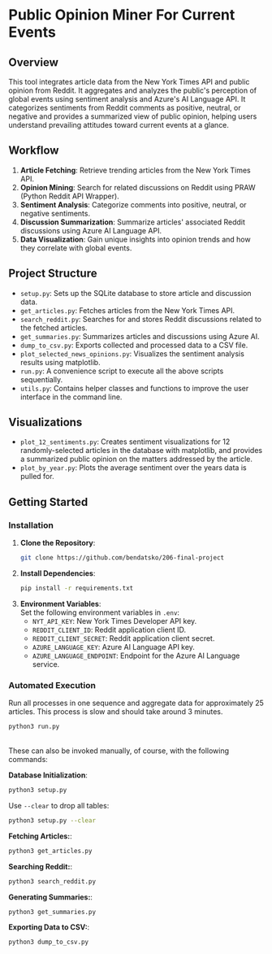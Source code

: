 # Public Opinion Miner For Current Events

## Overview
This tool integrates article data from the New York Times API and public opinion from Reddit. It aggregates and analyzes the public's perception of global events using sentiment analysis and Azure's AI Language API. It categorizes sentiments from Reddit comments as positive, neutral, or negative and provides a summarized view of public opinion, helping users understand prevailing attitudes toward current events at a glance.

## Workflow
1. **Article Fetching**: Retrieve trending articles from the New York Times API.
2. **Opinion Mining**: Search for related discussions on Reddit using PRAW (Python Reddit API Wrapper).
3. **Sentiment Analysis**: Categorize comments into positive, neutral, or negative sentiments.
4. **Discussion Summarization**: Summarize articles' associated Reddit discussions using Azure AI Language API.
5. **Data Visualization**: Gain unique insights into opinion trends and how they correlate with global events.

## Project Structure
- `setup.py`: Sets up the SQLite database to store article and discussion data.
- `get_articles.py`: Fetches articles from the New York Times API.
- `search_reddit.py`: Searches for and stores Reddit discussions related to the fetched articles.
- `get_summaries.py`: Summarizes articles and discussions using Azure AI.
- `dump_to_csv.py`: Exports collected and processed data to a CSV file.
- `plot_selected_news_opinions.py`: Visualizes the sentiment analysis results using matplotlib.
- `run.py`: A convenience script to execute all the above scripts sequentially.
- `utils.py`: Contains helper classes and functions to improve the user interface in the command line.

## Visualizations
- `plot_12_sentiments.py`: Creates sentiment visualizations for 12 randomly-selected articles in the database with matplotlib, and provides a summarized public opinion on the matters addressed by the article.
- `plot_by_year.py`: Plots the average sentiment over the years data is pulled for.


## Getting Started
### Installation
1. **Clone the Repository**:
   ```bash
   git clone https://github.com/bendatsko/206-final-project
   ```
2. **Install Dependencies**:
    ```bash
    pip install -r requirements.txt
    ```
3. **Environment Variables**: <br>
    Set the following environment variables in `.env`:
    * `NYT_API_KEY`: New York Times Developer API key.
    * `REDDIT_CLIENT_ID`: Reddit application client ID.
    * `REDDIT_CLIENT_SECRET`: Reddit application client secret.
    * `AZURE_LANGUAGE_KEY`: Azure AI Language API key.
    * `AZURE_LANGUAGE_ENDPOINT`: Endpoint for the Azure AI Language service.

### Automated Execution <br>
Run all processes in one sequence and aggregate data for approximately 25 articles. This process is slow and should take around 3 minutes.
```bash
python3 run.py
```
<br>
These can also be invoked manually, of course, with the following commands:

**Database Initialization**:
```bash
python3 setup.py
```
Use `--clear` to drop all tables:
```bash
python3 setup.py --clear
```
**Fetching Articles:**:
```bash
python3 get_articles.py
```
**Searching Reddit:**:
```bash
python3 search_reddit.py
```
**Generating Summaries:**:
```bash
python3 get_summaries.py
```
**Exporting Data to CSV:**:
```bash
python3 dump_to_csv.py
```


